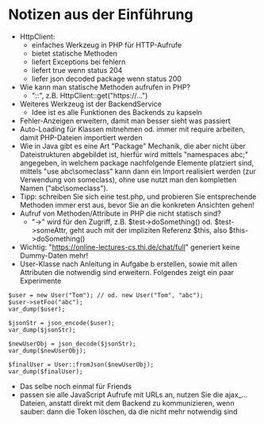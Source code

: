 # Notizen aus der Einführung

- HttpClient:
  - einfaches Werkzeug in PHP für HTTP-Aufrufe
  - bietet statische Methoden
  - liefert Exceptions bei fehlern
  - liefert true wenn status 204
  - liefer json decoded package wenn status 200
- Wie kann man statische Methoden aufrufen in PHP?
  - "::", z.B. HttpClient::get("https://...")
- Weiteres Werkzeug ist der BackendService
  - Idee ist es alle Funktionen des Backends zu kapseln
- Fehler-Anzeigen erweitern, damit man besser sieht was passiert
- Auto-Loading für Klassen mitnehmen od. immer mit require arbeiten, damit PHP-Dateien importiert werden
- Wie in Java gibt es eine Art "Package" Mechanik, die aber nicht über Dateistrukturen abgebildet ist, hierfür wird mittels "namespaces abc;" angegeben, in welchem package nachfolgende Elemente platziert sind, mittels "use abc\someclass" kann dann ein Import realisiert werden (zur Verwendung von someclass), ohne use nutzt man den kompletten Namen ("abc\someclass").
- Tipp: schreiben Sie sich eine test.php, und probieren Sie entsprechende Methoden immer erst aus, bevor Sie an die konkreten Ansichten gehen!
- Aufruf von Methoden/Attribute in PHP die nicht statisch sind?
  - "->" wird für den Zugriff, z.B. $test->doSomething() od. $test->someAttr, geht auch mit der impliziten Referenz $this, also $this->doSomething()
- Wichtig: "https://online-lectures-cs.thi.de/chat/full" generiert keine Dummy-Daten mehr!
- User-Klasse nach Anleitung in Aufgabe b erstellen, sowie mit allen Attributen die notwendig sind erweitern. Folgendes zeigt ein paar Experimente

```
$user = new User("Tom"); // od. new User("Tom", "abc");
$user->setFoo("abc");
var_dump($user);

$jsonStr = json_encode($user);
var_dump($jsonStr);

$newUserObj = json_decode($jsonStr);
var_dump($newUserObj);

$finalUser = User::fromJson($newUserObj);
var_dump($finalUser);
```

- Das selbe noch einmal für Friends
- passen sie alle JavaScript Aufrufe mit URLs an, nutzen Sie die ajax_... Dateien, anstatt direkt mit dem Backend zu kommunizieren, wenn sauber: dann die Token löschen, da die nicht mehr notwendig sind